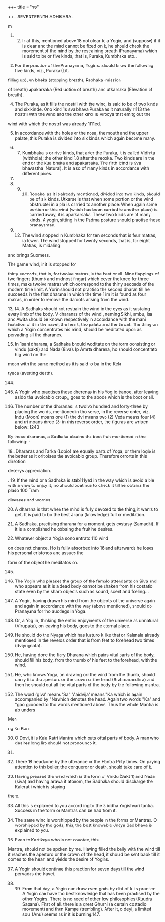 +++
title = "१७"

+++
SEVENTEENTH ADHIKARA. 

m 

1. 2. Ir all this, mentioned above 18 not olear to a Yogin, and (suppose) if it is clear and the mind cannot be fixed on it, he should cheok the movement of the mind by the restraining breath (Pranayama) which is said to be or five kinds, that is, Puraka, Kumbhaka eto. . 

3. For the practice of the Pranayama, Yogins. should know the following five kinds, viz., Puraka (Lit. 

filling up), un bheka (stopping breath), Reohaka (mission 

of breath) apakarsaka (Red uotion of breath) and utkarsaka (Elevation of breath). 

4. The Puraka, as it fills the nostril with the wind, is said to be of two kinds and six kinde. Ono kind 1s sva bhava Puraka as it naturally r1113 the nostril with the wind and the other kind 18 virocya that emitg out the 

wind with which the nostril was already 1111ed. 

5. In accordance with the holes or the nosa, the mouth and the upper palate, this Puraka is divided into six kinds which again become many. 

6. 7. Kumbhaka is or rive kinds, that arter the Puraka, it is called Vidhrta (withhola); the other kind 1.8 after the reooka. Two kinds are in the end or the Kua bhaka and apakarsaka. The firth Icind is Sva bhavastha (Natural). It is also of many kinds in accordance with different pices. 

143. 

8. 9. 10. Rooaka, as it is already mentioned, divided into two kinds, should be of six kinds. Utkarse is that when some portion or the wind obstruotei in a pla is carried to another place: When again some portion or this wind (which has been carried to another place) is carried away, it is aparkarsaka. These two kinds are of many kinds. A yogin, sitting in the Padma posture should praotise these pranayamas. 

11. 12. The wind stopped in Kumbhaka for ten seconds that is four matras, ia lower. The wind stopped for twenty seconds, that is, for eight Matras, is midaling 

and brings Suomess. 

The game wind, ir it is stopped for 

thirty seconds, that is, for twolve matras, is the best or all. Nine flappings of two fingers (thumb and midnost fingar) which cover the knee for three times, make twolvo matras which oorrespond to the thirty seconds of the modern time limit. A Yorin should not praotiso the second dharan till he suoceeds in the first dharana in which the time 1 im it is found as four matras, in order to remove the daroots arising from the wind. 

13, 14. A Sadhaks should not restrain the wind in the eyes as it sustaing every limb of the body. V dharanas of the wind , neming Sikhi, ambu, Isa and Awita should be known respectively in accordance with the mani festation of it in the navel, the heart, tho palato and the throat. The thing on which a Yogin concentrates his mind, should be meditated upon as pervading all the dharanes. 

15. In 1sani dharana, a Sadhaka bhould woditate on the form oonsisting or vindu (sakti) and Nada (8iva). Ip Amrta dharena, ho should concentrato hig wind on the 

moon with the same method as it is said to ba in the Kela 

tyaca (averting death). 

144. 

18. A Yogin who praotises these dherenas in his Yog io tranoe, after leaving asido tha uvoidablo croup,, goes to the abode which is the boot or all. 

17. The number or the dharanas: is twolvo hundred and forty-three by placing the words, mentioned in tho verse, in the reverse order, viz., Indu (Moon) moans one (1) the dvi means two (2) Veda means four (4) and tri moans three (3) In this reverse order, the figuras are written below: 1243 

By these dharanas, a Sadhaka obtains tha bost fruit mentioned in the following: - 

18., Dharanas and Tarka (Lopio) are equally parts of Yoga, or them logio is the better as it oritioises the avoidablo group. Therefore orrorts in this dirsotion 

deserys appreciation. 

. 19. If the mind or a Sadhaka is stab111yed in the way which is avoid a ble with a view to enjoy it, no uhould ooatinue to check it till he obtains the plado 100 Tram 

diseases and worries. 

20. A dharana is that when the mind is fully devoted to the thing, it wants to get. It is paid to bo the best Jnana (knowledge) full or meditation. 

21. A Sadhaka, practising dharana for a moment, gets costasy (Samadhi). If it is a complished he obbaing the fruit he desires. 

22. Whatever object a Yogia sono entrato 110 wind 

on does not change. Ho is fully absorbed into 16 and afterwards he loses his personal cristonos and assues the 

form of the objeot he meditatos on. 

145. 

23. The Yogin who pleases the group of the femalo attendants on Siva and who appears as it is a dead body oannot be shaken from his costatio state even by the sharp objects such as sound, scent and foeling... 

84. A Yogin, having drawn his mind from the objeots ot the universe again and again in aocordance with the way (above mentioned), should do Pranayana for tho auodegs in Yoga. 

25. Or, a Yog in, thinking the entiro enjoyments of the universe as unnatural (Virupaka), on leaving his body, goes to the eternal place. 

26. He should do the Nyaga which has lusturo k like that or Kalanala already mentioned in the reveros order that is from feet to forehead two times (dviyugnata). 

27. He, having done the fiery Dharana which pains vital parts of the body, should fill his body, from tho thumb of his feet to the forehead, with the wind. 

28. He, who knows Yoga, on drawing orr the wind from the thumb, should carry it to tho aperturo or the crown or the head (Brahmarandhra) and then he should out all the vital parts of the body by the following mantra. 

29. The word (giva' means 'Sa', 'Aaidvija' means "Ka which is again acoompanied by "Nawhich denotes the head. Again two words "Ka" and "gao guoooed to tho words mentioned above. Thus the whole Mantra is ab unders 

Men 

ng Kn Kon 

30. O Dovi, it is Kala Ratri Mantra which outs oftal parts of body. A man who desires long liro should not pronounco it. 

146. 

31. There 18 headaone by the utterance or the Hantra Pirty times. On paying attention to this belier, the conqueror or death, should take care of it. 

32. Having pressed the wind which is the form of Vindu (Sakt 1) and Nada (siva) and having arawa it atonom, the Sadhaka should discharge the Kaleratri which is staying 

there. 

33. All this is explained to you accord ing to the 3 iddha Yogishvari tantra. Success in the form or Mantras can be had from it. 

34. The same wind is worshipped by the people in the forms or Mantras. O worshipped by the gods, this, the best knowable Jneya Sad bhava is explained to you. 

35. Even to Kartikeya who is not dovotee, this 

Mantra, should not be spoken by me. Having filled the bally with the wind till it reaches the aperturo or the crown of the head, it should be sent baok till it comes to the heart and yields the desire of Yogins. 

37. A Yogin should continue this praction for seven days till the wind pervadas the Navel. 

38. 39. From that day, a Yogin can draw oven gods by dint of k its practice. A Yogin can have tho best knowledge that has been practised by the other Yogins. There is no need of other low philosophies (Kuudra Sagana). First of all, there is a great Ghurni (a certain costadio movement) and then Kampe (trembling). After it, o deyi, a limited soul (Anu) seems as ir it is burning.147. 
